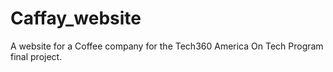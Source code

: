 # Caffay_website
A website for a Coffee company for the Tech360 America On Tech Program final project.
